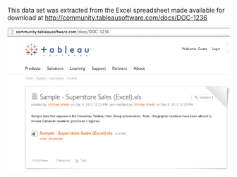 This data set was extracted from the Excel spreadsheet made available for download at http://community.tableausoftware.com/docs/DOC-1236

<a href="http://community.tableausoftware.com/docs/DOC-1236"><img src="screenshot.png"/></a>
